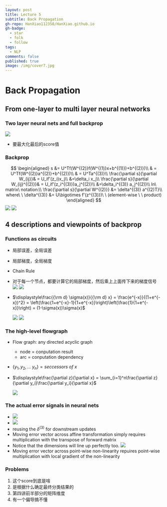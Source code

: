```yaml
---
layout: post
title: Lecture 5
subtitle: Back Propagation
gh-repo: HanXiao112358/HanXiao.github.io
gh-badge:
  - star
  - folk
  - follow
tags:
  - NLP
comments: false
published: true
image: /img/cover7.jpg
---
```


# Back Propagation

## From one-layer to multi layer neural networks
### Two layer neural nets and full backprop
![](../img/Lecture5/twolayer.png)
- 要最大化最后的score值

### Backprop
$$
\begin{aligned}
s &= U^Tf(W^{(2)}f(W^{(1)}x+b^{(1)})+b^{(2)})\\
& = U^Tf(W^{(2)}a^{(2)}+b^{(2)})\\
& = U^Ta^{(3)}\\
\frac{\partial s}{\partial W_{ij}}& = U_if'(z_i)x_j\\
&=\delta_i x_j\\
\frac{\partial s}{\partial W_{ij}^{(2)}}& = U_if'(z_i^{(3)})a_j^{(2)}\\
&=\delta_i^{(3)} a_j^{(2)}\\
In\ matrix\ notation:\\ \frac{\partial s}{\partial W^{(2)}} &= \delta^{(3)} a^{(2)T}\\
where\ \ \delta^{(3)} &= U\bigotimes f'(z^{(3)})\ \ (element-wise \ \ product)
\end{aligned}
$$
![](../img/Lecture4/deriving.png)
![](../img/Lecture5/final.png)

## 4 descriptions and viewpoints of backprop
### Functions as circuits
- 局部误差，全局误差
- 局部梯度，全局梯度
- Chain Rule
- 对于每一个节点，都要计算它的局部梯度，然后乘上上面传下来的梯度信号
![](../img/Lecture5/3.png)
![](../img/Lecture5/4.png)

- $\displaystyle\frac{{\rm d} \sigma(x)}{{\rm d} x} = \frac{e^{-x}}{(1+e^{-x})^2} = \left(\frac{1+e^{-x}-1}{1+e^{-x}}\right)\left(\frac{1}{1+e^{-x}}\right) = (1-\sigma(x))\sigma(x)$

  ![](../img/Lecture5/5.png)
  ![](../img/Lecture5/6.png)


### The high-level flowgraph
- Flow graph: any directed acyclic graph
  - node = conputation result
  - arc = conputation dependency
  
- $\{y_1, y_2, ...\ y_n\} = seccessors\ of\ x$
- $\displaystyle\frac{\partial z}{\partial x} = \sum_{i=1}^n\frac{\partial z}{\partial y_i}\frac{\partial y_i}{\partial x}$
  
  ![](../img/Lecture5/7.png)

### The actual error signals in neural nets
- ![](../img/Lecture5/9.png)
- ![](../img/Lecture5/10.png)
- reusing the $\delta^{(3)}$ for downstream updates
- Moving error vector across affine transformation simply requires multiplication with the transpose of forward matrix
- Notice that the dimensions will line up perfectly too.
  ![](../img/Lecture5/11.png)
- Moving error vector across point-wise non-linearity repuires point-wise multiplication with local gradient of the non-linearity



### Problems
1. 这个score到底是啥
2. 是根据什么确定最终分类结果的
3. 第四讲前半部分的矩阵维度
4. 有一个偏导搞不懂